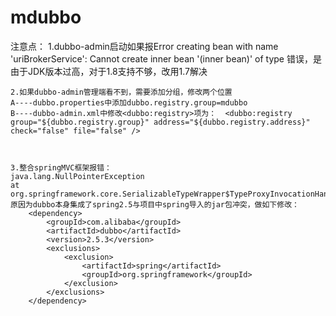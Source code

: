 # mdubbo
注意点：
    1.dubbo-admin启动如果报Error creating bean with name 'uriBrokerService': Cannot create inner bean '(inner bean)' of type 错误，是由于JDK版本过高，对于1.8支持不够，改用1.7解决



    2.如果dubbo-admin管理端看不到，需要添加分组，修改两个位置
    A----dubbo.properties中添加dubbo.registry.group=mdubbo
    B----dubbo-admin.xml中修改<dubbo:registry>项为：  <dubbo:registry group="${dubbo.registry.group}" address="${dubbo.registry.address}" check="false" file="false" />  



    3.整合springMVC框架报错：
    java.lang.NullPointerException
    at org.springframework.core.SerializableTypeWrapper$TypeProxyInvocationHandler.invoke
    原因为dubbo本身集成了spring2.5与项目中spring导入的jar包冲突，做如下修改：
        <dependency>
            <groupId>com.alibaba</groupId>
            <artifactId>dubbo</artifactId>
            <version>2.5.3</version>
            <exclusions>
                <exclusion>
                    <artifactId>spring</artifactId>
                    <groupId>org.springframework</groupId>
                </exclusion>
            </exclusions>
        </dependency>
